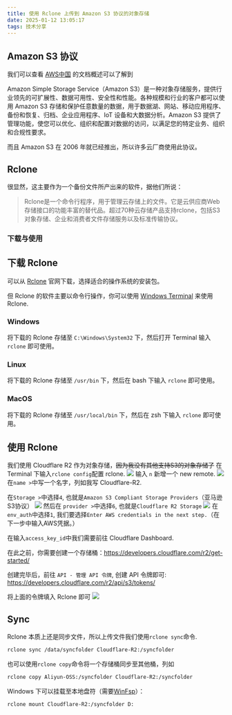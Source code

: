```yaml
---
title: 使用 Rclone 上传到 Amazon S3 协议的对象存储
date: 2025-01-12 13:05:17
tags: 技术分享
---
```


## Amazon S3 协议
我们可以查看 [AWS中国](https://docs.amazonaws.cn/s3/) 的文档概述可以了解到

Amazon Simple Storage Service（Amazon S3）是一种对象存储服务，提供行业领先的可扩展性、数据可用性、安全性和性能。各种规模和行业的客户都可以使用 Amazon S3 存储和保护任意数量的数据，用于数据湖、网站、移动应用程序、备份和恢复、归档、企业应用程序、IoT 设备和大数据分析。Amazon S3 提供了管理功能，使您可以优化、组织和配置对数据的访问，以满足您的特定业务、组织和合规性要求。

而且 Amazon S3 在 2006 年就已经推出，所以许多云厂商使用此协议。

## Rclone
很显然，这主要作为一个备份文件所产出来的软件，据他们所说：
> Rclone是一个命令行程序，用于管理云存储上的文件。它是云供应商Web存储接口的功能丰富的替代品。超过70种云存储产品支持rclone，包括S3对象存储、企业和消费者文件存储服务以及标准传输协议。

### 下载与使用
## 下载 Rclone
可以从 [Rclone](https://rclone.org/downloads/) 官网下载，选择适合的操作系统的安装包。

但 Rclone 的软件主要以命令行操作，你可以使用 [Windows Terminal](https://www.microsoft.com/zh-cn/p/windows-terminal/9n0dx20hk701?rtc=1&activetab=pivot:overviewtab) 来使用 Rclone.

### Windows
将下载的 Rclone 存储至 `C:\Windows\System32` 下，然后打开 Terminal 输入 `rclone` 即可使用。
### Linux
将下载的 Rclone 存储至 `/usr/bin` 下，然后在 bash 下输入 `rclone` 即可使用。
### MacOS
将下载的 Rclone 存储至 `/usr/local/bin` 下，然后在 zsh 下输入 `rclone` 即可使用。

## 使用 Rclone
我们使用 Cloudflare R2 作为对象存储，~~因为我没有其他支持S3的对象存储了~~
在 Terminal 下输入`rclone config`配置 rclone.
![](./images/upload-to-amazon-s3-protocol-using-rclone/rclone_config.png)
输入 `n` 新增一个 new remote.
![](./images/upload-to-amazon-s3-protocol-using-rclone/rclone_new.png)
在`name >`中写一个名字，列如我写 Cloudflare-R2.

在`Storage >`中选择`4`, 也就是`Amazon S3 Compliant Storage Providers`（亚马逊S3协议）
![](./images/upload-to-amazon-s3-protocol-using-rclone/rclone_choose_storages.png)
然后在 `provider >`中选择`6`, 也就是`Cloudflare R2 Storage`
![](./images/upload-to-amazon-s3-protocol-using-rclone/rclone_choose_providers.png)
在`env_auth`中选择`1`, 我们要选择`Enter AWS credentials in the next step.`（在下一步中输入AWS凭据。）

在输入`access_key_id`中我们需要前往 Cloudflare Dashboard.

在此之前，你需要创建一个存储桶：<https://developers.cloudflare.com/r2/get-started/>

创建完毕后，前往 `API - 管理 API 令牌`, 创建 API 令牌即可: <https://developers.cloudflare.com/r2/api/s3/tokens/>

将上面的令牌填入 Rclone 即可
![](./images/upload-to-amazon-s3-protocol-using-rclone/rclone_successful.png)

## Sync
Rclone 本质上还是同步文件，所以上传文件我们使用`rclone sync`命令.
```bash
rclone sync /data/syncfolder Cloudflare-R2:/syncfolder
```
也可以使用`rclone copy`命令将一个存储桶同步至其他桶，列如
```bash
rclone copy Aliyun-OSS:/syncfolder Cloudflare-R2:/syncfolder
```
Windows 下可以挂载至本地盘符（需要[WinFsp](https://winfsp.dev/)）：
```bash
rclone mount Cloudflare-R2:/syncfolder D:
```